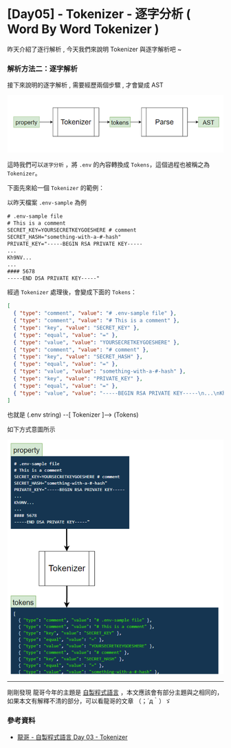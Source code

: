 # [Day05] - Tokenizer - 逐字分析 ( Word By Word Tokenizer )

昨天介紹了逐行解析 , 今天我們來說明 Tokenizer 與逐字解析吧 ~ 

### 解析方法二：逐字解析

接下來說明的逐字解析 , 需要經歷兩個步驟 , 才會變成 AST

![](https://raw.githubusercontent.com/andrew781026/ithome_ironman_2022/main/day-05/word-by-word.png)

這時我們可以`逐字分析` ，將 `.env` 的內容轉換成 `Tokens`，這個過程也被稱之為 `Tokenizer`。

下面先來給一個 `Tokenizer` 的範例：

以昨天檔案 `.env-sample` 為例

```properties
# .env-sample file
# This is a comment
SECRET_KEY=YOURSECRETKEYGOESHERE # comment
SECRET_HASH="something-with-a-#-hash"
PRIVATE_KEY="-----BEGIN RSA PRIVATE KEY-----
...
Kh9NV...
...
#### 5678
-----END DSA PRIVATE KEY-----"
```

經過 `Tokenizer` 處理後，會變成下面的 `Tokens`：

```json
[
  { "type": "comment", "value": "# .env-sample file" },
  { "type": "comment", "value": "# This is a comment" },
  { "type": "key", "value": "SECRET_KEY" },
  { "type": "equal", "value": "=" },
  { "type": "value", "value": "YOURSECRETKEYGOESHERE" },
  { "type": "comment", "value": "# comment" },
  { "type": "key", "value": "SECRET_HASH" },
  { "type": "equal", "value": "=" },
  { "type": "value", "value": "something-with-a-#-hash" },
  { "type": "key", "value": "PRIVATE_KEY" },
  { "type": "equal", "value": "=" },
  { "type": "value", "value": "-----BEGIN RSA PRIVATE KEY-----\n...\nKh9NV...\n...\n#### 5678\n-----END DSA PRIVATE KEY-----" }
]
```

也就是 (.env string) --[ Tokenizer ]--> (Tokens)

如下方式意圖所示

![](https://raw.githubusercontent.com/andrew781026/ithome_ironman_2022/main/day-05/tokenizer.png)

---

剛剛發現 龍哥今年的主題是 [自製程式語言](https://ithelp.ithome.com.tw/articles/10293360) ，本文應該會有部分主題與之相同的，  
如果本文有解釋不清的部分，可以看龍哥的文章 （；´д｀）ゞ

### 參考資料

- [龍哥 - 自製程式語言 Day 03 - Tokenizer](https://ithelp.ithome.com.tw/articles/10293360)
